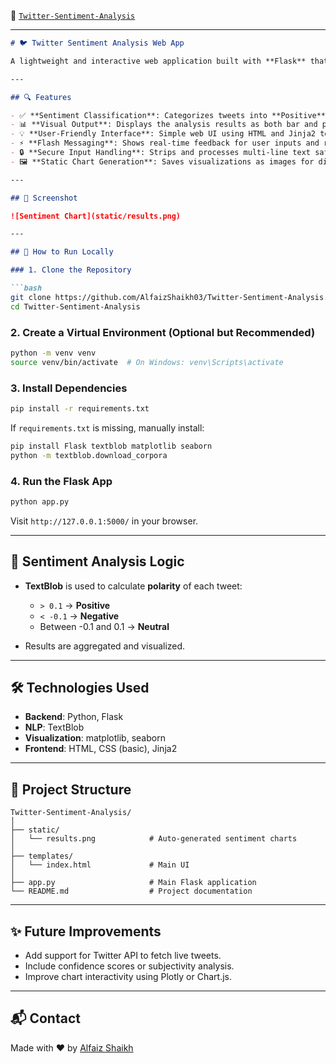 🔗 [`Twitter-Sentiment-Analysis`](https://github.com/AlfaizShaikh03/Twitter-Sentiment-Analysis.git)

---

````markdown
# 🐦 Twitter Sentiment Analysis Web App

A lightweight and interactive web application built with **Flask** that performs **sentiment analysis** on user-submitted tweets using **TextBlob**. The app visualizes the sentiment distribution using **bar and pie charts** powered by `matplotlib` and `seaborn`.

---

## 🔍 Features

- ✅ **Sentiment Classification**: Categorizes tweets into **Positive**, **Neutral**, or **Negative** using TextBlob polarity scores.
- 📊 **Visual Output**: Displays the analysis results as both bar and pie charts.
- 💡 **User-Friendly Interface**: Simple web UI using HTML and Jinja2 templating.
- ⚡ **Flash Messaging**: Shows real-time feedback for user inputs and results.
- 🔒 **Secure Input Handling**: Strips and processes multi-line text safely.
- 🖼️ **Static Chart Generation**: Saves visualizations as images for display on the result page.

---

## 📸 Screenshot

![Sentiment Chart](static/results.png)

---

## 🚀 How to Run Locally

### 1. Clone the Repository

```bash
git clone https://github.com/AlfaizShaikh03/Twitter-Sentiment-Analysis.git
cd Twitter-Sentiment-Analysis
````

### 2. Create a Virtual Environment (Optional but Recommended)

```bash
python -m venv venv
source venv/bin/activate  # On Windows: venv\Scripts\activate
```

### 3. Install Dependencies

```bash
pip install -r requirements.txt
```

If `requirements.txt` is missing, manually install:

```bash
pip install Flask textblob matplotlib seaborn
python -m textblob.download_corpora
```

### 4. Run the Flask App

```bash
python app.py
```

Visit `http://127.0.0.1:5000/` in your browser.

---

## 🧠 Sentiment Analysis Logic

* **TextBlob** is used to calculate **polarity** of each tweet:

  * `> 0.1` → **Positive**
  * `< -0.1` → **Negative**
  * Between -0.1 and 0.1 → **Neutral**
* Results are aggregated and visualized.

---

## 🛠️ Technologies Used

* **Backend**: Python, Flask
* **NLP**: TextBlob
* **Visualization**: matplotlib, seaborn
* **Frontend**: HTML, CSS (basic), Jinja2

---

## 📂 Project Structure

```
Twitter-Sentiment-Analysis/
│
├── static/
│   └── results.png            # Auto-generated sentiment charts
│
├── templates/
│   └── index.html             # Main UI
│
├── app.py                     # Main Flask application
└── README.md                  # Project documentation
```

---

## ✨ Future Improvements

* Add support for Twitter API to fetch live tweets.
* Include confidence scores or subjectivity analysis.
* Improve chart interactivity using Plotly or Chart.js.

---

## 📬 Contact

Made with ❤️ by [Alfaiz Shaikh](https://github.com/AlfaizShaikh03)

